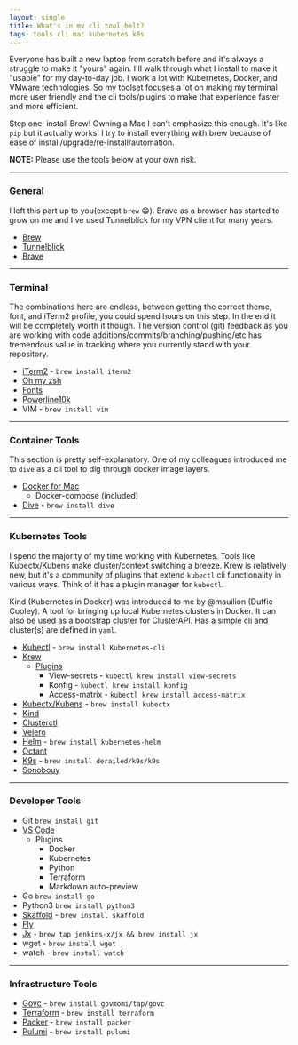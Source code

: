 ```yaml
---
layout: single
title: What's in my cli tool belt?   
tags: tools cli mac kubernetes k8s
---
```


Everyone has built a new laptop from scratch before and it's always a struggle to make it "yours" again. I'll walk through what I install to make it "usable" for my day-to-day job. I work a lot with Kubernetes, Docker, and VMware technologies. So my toolset focuses a lot on making my terminal more user friendly and the cli tools/plugins to make that experience faster and  more efficient.

Step one, install Brew! Owning a Mac I can't emphasize this enough. It's like `pip` but it actually works! I try to install everything with brew because of ease of install/upgrade/re-install/automation.

**NOTE:** Please use the tools below at your own risk.

---
### General

I left this part up to you(except `brew` :grin:). Brave as a browser has started to grow on me and I've used Tunnelblick for my VPN client for many years.

- [Brew](https://brew.sh/)
- [Tunnelblick](https://tunnelblick.net/)
- [Brave](https://brave.com/)

---
### Terminal

The combinations here are endless, between getting the correct theme, font, and iTerm2 profile, you could spend hours on this step. In the end it will be completely worth it though. The version control (git) feedback as you are working with code additions/commits/branching/pushing/etc has tremendous value in tracking where you currently stand with your repository.

- [iTerm2](https://iterm2.com/index.html) - `brew install iterm2`
- [Oh my zsh](https://ohmyz.sh/)
- [Fonts](https://github.com/romkatv/powerlevel10k#fonts)
- [Powerline10k](https://github.com/romkatv/powerlevel10k)
- VIM - `brew install vim`

---
### Container Tools

This section is pretty self-explanatory. One of my colleagues introduced me to `dive` as a cli tool to dig through docker image layers.

- [Docker for Mac](https://docs.docker.com/docker-for-mac/install/)
	- Docker-compose (included)
- [Dive](https://github.com/wagoodman/dive) - `brew install dive`

---
### Kubernetes Tools

I spend the majority of my time working with Kubernetes. Tools like Kubectx/Kubens make cluster/context switching a breeze. Krew is relatively new, but it's a community of plugins that extend `kubectl` cli functionality in various ways. Think of it has a plugin manager for `kubectl`. 

Kind (Kubernetes in Docker) was introduced to me by @mauilion (Duffie Cooley). A tool for bringing up local Kubernetes clusters in Docker. It can also be used as a bootstrap cluster for ClusterAPI. Has a simple cli and cluster(s) are defined in `yaml`. 

- [Kubectl](https://kubernetes.io/docs/tasks/tools/install-kubectl/) - `brew install Kubernetes-cli`
- [Krew](https://github.com/kubernetes-sigs/krew)
	- [Plugins](https://github.com/kubernetes-sigs/krew-index/blob/master/plugins.md)
		- View-secrets - `kubectl krew install view-secrets`
		- Konfig - `kubectl krew install konfig`
		- Access-matrix - `kubectl krew install access-matrix`
- [Kubectx/Kubens](https://github.com/ahmetb/kubectx) - `brew install kubectx`
- [Kind](https://github.com/kubernetes-sigs/kind)
- [Clusterctl](https://github.com/kubernetes-sigs/cluster-api/tree/master/cmd/clusterctl)
- [Velero](https://github.com/vmware-tanzu/velero)
- [Helm](https://github.com/helm/helm) - `brew install kubernetes-helm`
- [Octant](https://github.com/vmware-tanzu/octant)
- [K9s](https://github.com/derailed/k9s) - `brew install derailed/k9s/k9s`
- [Sonobouy](https://github.com/vmware-tanzu/sonobuoy)

---
### Developer Tools
- Git `brew install git`
- [VS Code](https://code.visualstudio.com/download)
	- Plugins
		- Docker
		- Kubernetes
		- Python
		- Terraform
		- Markdown auto-preview
- Go `brew install go`
- Python3 `brew install python3`
- [Skaffold](https://github.com/GoogleContainerTools/skaffold) - `brew install skaffold`
- [Fly](https://github.com/concourse/concourse)
- [Jx](https://jenkins-x.io/docs/getting-started/setup/install/) - `brew tap jenkins-x/jx && brew install jx`
- wget - `brew install wget`
- watch - `brew install watch`

---
### Infrastructure Tools
- [Govc](https://github.com/vmware/govmomi/tree/master/govc) - `brew install govmomi/tap/govc`
- [Terraform](https://www.terraform.io/) - `brew install terraform`
- [Packer](https://www.packer.io/) - `brew install packer`
- [Pulumi](https://github.com/pulumi/pulumi) - `brew install pulumi`
